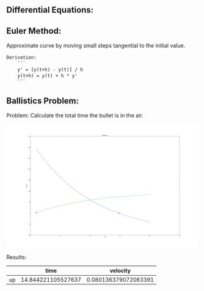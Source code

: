 Differential Equations:
-----------------------


Euler Method:
-------------

Approximate curve by moving small steps tangential to the initial value.

    Derivation:
        ```
        y' = [y(t+h) - y(t)] / h
        y(t+h) = y(t) + h * y'
        ```


Ballistics Problem:
-----------------

Problem:
Calculate the total time the bullet is in the air.

![plot](./velocity.png?raw=true)


Results:

|    |      time          |      velocity        |
|----|--------------------|----------------------|
| up | 14.844221105527637 | 0.080136379072063391 |
